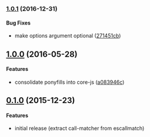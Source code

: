 ### [1.0.1](https://github.com/twada/call-matcher/releases/tag/v1.0.1) (2016-12-31)


#### Bug Fixes

  * make options argument optional ([271451cb](https://github.com/twada/call-matcher/commit/271451cb037832ff2f1bc8d950847c60761178c2))


## [1.0.0](https://github.com/twada/call-matcher/releases/tag/v1.0.0) (2016-05-28)


#### Features

  * consolidate ponyfills into core-js ([a083946c](https://github.com/twada/call-matcher/commit/a083946c26cfd236122b5298c3ea5c1facb0baca))


## [0.1.0](https://github.com/twada/call-matcher/releases/tag/v0.1.0) (2015-12-23)


#### Features

  * initial release (extract call-matcher from escallmatch)
